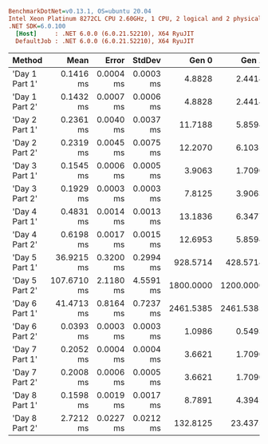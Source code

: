 ``` ini

BenchmarkDotNet=v0.13.1, OS=ubuntu 20.04
Intel Xeon Platinum 8272CL CPU 2.60GHz, 1 CPU, 2 logical and 2 physical cores
.NET SDK=6.0.100
  [Host]     : .NET 6.0.0 (6.0.21.52210), X64 RyuJIT
  DefaultJob : .NET 6.0.0 (6.0.21.52210), X64 RyuJIT


```
|         Method |        Mean |     Error |    StdDev |     Gen 0 |     Gen 1 |     Gen 2 | Allocated |
|--------------- |------------:|----------:|----------:|----------:|----------:|----------:|----------:|
| &#39;Day 1 Part 1&#39; |   0.1416 ms | 0.0004 ms | 0.0003 ms |    4.8828 |    2.4414 |         - |     89 KB |
| &#39;Day 1 Part 2&#39; |   0.1432 ms | 0.0007 ms | 0.0006 ms |    4.8828 |    2.4414 |         - |     89 KB |
| &#39;Day 2 Part 1&#39; |   0.2361 ms | 0.0040 ms | 0.0037 ms |   11.7188 |    5.8594 |         - |    216 KB |
| &#39;Day 2 Part 2&#39; |   0.2319 ms | 0.0045 ms | 0.0075 ms |   12.2070 |    6.1035 |         - |    224 KB |
| &#39;Day 3 Part 1&#39; |   0.1545 ms | 0.0006 ms | 0.0005 ms |    3.9063 |    1.7090 |         - |     75 KB |
| &#39;Day 3 Part 2&#39; |   0.1929 ms | 0.0003 ms | 0.0003 ms |    7.8125 |    3.9063 |         - |    146 KB |
| &#39;Day 4 Part 1&#39; |   0.4831 ms | 0.0014 ms | 0.0013 ms |   13.1836 |    6.3477 |         - |    244 KB |
| &#39;Day 4 Part 2&#39; |   0.6198 ms | 0.0017 ms | 0.0015 ms |   12.6953 |    5.8594 |         - |    244 KB |
| &#39;Day 5 Part 1&#39; |  36.9215 ms | 0.3200 ms | 0.2994 ms |  928.5714 |  428.5714 |  428.5714 | 19,839 KB |
| &#39;Day 5 Part 2&#39; | 107.6710 ms | 2.1180 ms | 4.5591 ms | 1800.0000 | 1200.0000 |  800.0000 | 33,071 KB |
| &#39;Day 6 Part 1&#39; |  41.4713 ms | 0.8164 ms | 0.7237 ms | 2461.5385 | 2461.5385 | 1846.1538 | 26,912 KB |
| &#39;Day 6 Part 2&#39; |   0.0393 ms | 0.0003 ms | 0.0003 ms |    1.0986 |    0.5493 |         - |     21 KB |
| &#39;Day 7 Part 1&#39; |   0.2052 ms | 0.0004 ms | 0.0004 ms |    3.6621 |    1.7090 |         - |     69 KB |
| &#39;Day 7 Part 2&#39; |   0.2008 ms | 0.0006 ms | 0.0005 ms |    3.6621 |    1.7090 |         - |     69 KB |
| &#39;Day 8 Part 1&#39; |   0.1598 ms | 0.0019 ms | 0.0017 ms |    8.7891 |    4.3945 |         - |    165 KB |
| &#39;Day 8 Part 2&#39; |   2.7212 ms | 0.0227 ms | 0.0212 ms |  132.8125 |   23.4375 |         - |  2,489 KB |
